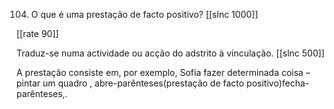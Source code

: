 104. O que é uma prestação de facto positivo?
[[slnc 1000]]

[[rate 90]]

Traduz-se numa actividade ou acção do adstrito à vinculação.
[[slnc 500]]

A prestação consiste em, por exemplo, Sofia fazer determinada coisa – pintar um quadro , abre-parênteses(prestação de facto positivo)fecha-parênteses,.
